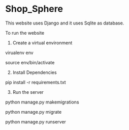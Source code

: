 # Shop_Sphere

This website uses Django and it uses Sqlite as database.

To run the website

1) Create a virtual environment

virualenv env

source env/bin/activate

2) Install Dependencies

pip install -r requirements.txt

3) Run the server

python manage.py makemigrations

python manage.py migrate

python manage.py runserver
